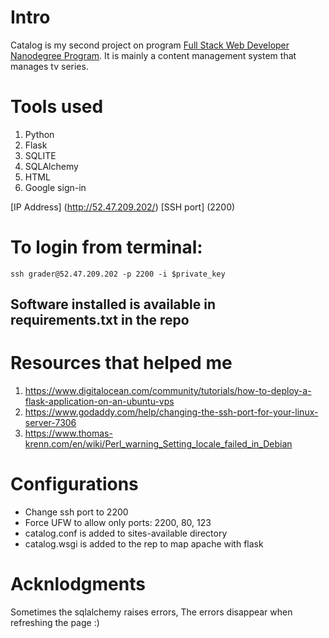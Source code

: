 # Intro
Catalog is my second project on program [Full Stack Web Developer Nanodegree Program](https://eg.udacity.com/course/full-stack-web-developer-nanodegree--nd004).
It is mainly a content management system that manages tv series.

# Tools used
1. Python 
2. Flask
3. SQLITE
4. SQLAlchemy
5. HTML
6. Google sign-in


[IP Address] (http://52.47.209.202/)
[SSH port] (2200)
# To login from terminal:
`ssh grader@52.47.209.202 -p 2200 -i $private_key`

## Software installed is available in requirements.txt in the repo

# Resources that helped me
1. https://www.digitalocean.com/community/tutorials/how-to-deploy-a-flask-application-on-an-ubuntu-vps
2. https://www.godaddy.com/help/changing-the-ssh-port-for-your-linux-server-7306
3. https://www.thomas-krenn.com/en/wiki/Perl_warning_Setting_locale_failed_in_Debian

# Configurations
- Change ssh port to 2200
- Force UFW to allow only ports: 2200, 80, 123
- catalog.conf is added to sites-available directory
- catalog.wsgi is added to the rep to map apache with flask

# Acknlodgments
Sometimes the sqlalchemy raises errors, The errors disappear when refreshing the page :)
